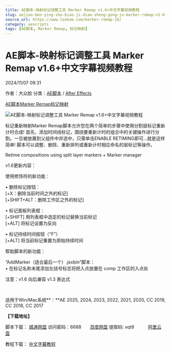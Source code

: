 ```yaml
---
title: AE脚本-映射标记调整工具 Marker Remap v1.6+中文字幕视频教程
slug: aejiao-ben-ying-she-biao-ji-diao-zheng-gong-ju-marker-remap-v1-6-zhong-wen-zi-mu-shi-pin-jiao-cheng
source_url: https://www.lookae.com/marker-remap-16/
category: aescripts
tags: [AE脚本, Marker Remap, 标记映射]
---
```

# AE脚本-映射标记调整工具 Marker Remap v1.6+中文字幕视频教程

2024/11/07 09:31

作者：大众脸
分类：[AE脚本](https://www.lookae.com/after-effects/aescripts/) / [After Effects](https://www.lookae.com/after-effects/)

[AE脚本](https://www.lookae.com/tag/ae%e8%84%9a%e6%9c%ac/)[Marker Remap](https://www.lookae.com/tag/marker-remap/)[标记映射](https://www.lookae.com/tag/%e6%a0%87%e8%ae%b0%e6%98%a0%e5%b0%84/)

![AE脚本-映射标记调整工具 Marker Remap v1.6+中文字幕视频教程](https://www.lookae.com/wp-content/uploads/2018/10/Marker-Remap.jpg "AE脚本-映射标记调整工具 Marker Remap v1.6+中文字幕视频教程-LookAE.com")

标记重新映射Marker Remap脚本允许您在两个简单的步骤中使用分割层标记重新计时合成! 首先，添加时间线标记，围绕要重新计时的组合中的关键操作进行分割。一旦被放置到父组件中并选中，只需单击ENABLE RETIMING即可…就是这样简单! 脚本可以调整、删除、重新排列或重新计时相应命名的层标记等操作。

Retime compositions using split layer markers + Marker manager

v1.6更新内容：

使用修饰符的新功能：

• 删除标记按钮：  
[+X：删除当前时间之外的标记]  
[+SHIFT+ALT：删除工作区之外的标记]

• 标记面板列表框：  
[+SHIFT] 用列表框中选定的标记替换当前标记  
[+ALT] 将标记设置为反向

• 标记持续时间按钮（“F”）  
[+ALT] 将当前标记重置为原始持续时间

帮助脚本的新功能：

“AddMarker（适合最后一个）.jsxbin”脚本：  
• 在标记名称末尾添加左括号标志将把入点放置在 comp 工作区的入点处

注意：v1.6 向后兼容 v1.3 表达式

[﻿](https://cloud.video.taobao.com//play/u/705956171/p/1/e/6/t/1/211554343831.mp4?_=1")

适用于Win/Mac系统**：**AE 2025, 2024, 2023, 2022, 2021, 2020, CC 2019, CC 2018, CC 2017

**【下载地址】**

脚本下载： [城通网盘](https://url70.ctfile.com/f/2827370-1422197110-45867e?p=4431) 访问密码：6688       [百度网盘](https://pan.baidu.com/s/1BqFbmIWASZSDXXXdez6Whg?pwd=xqt8) 提取码: xqt8           [阿里云盘](https://www.alipan.com/s/wjjbzEHfkTy)

教程下载： [中文字幕教程](https://www.lookae.com/marker-remap-zh/)
